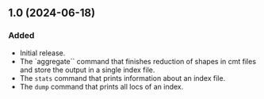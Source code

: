 1.0 (2024-06-18)
----------------

### Added

- Initial release.
- The `aggregate`` command that finishes reduction of shapes in cmt files and
  store the output in a single index file.
- The `stats` command that prints information about an index file.
- The `dump` command that prints all locs of an index.
